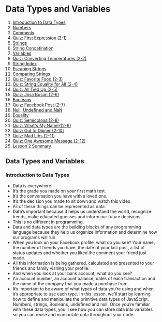 # Data Types and Variables

1. [Introduction to Data Types](#introduction-to-data-types)
2. [Numbers](#numbers)
3. [Comments](#comments)
4. [Quiz: First Expression (2-1)](#quiz-first-expression-2-1)
5. [Strings](#strings)
6. [String Concatination](#string-concatination)
7. [Variables](#variables)
8. [Quiz: Converting Temperatures (2-2)](#quiz-converting-temperatures-2-2)
9. [String Index](#string-index)
10. [Escaping Strings](#escaping-strings)
11. [Comparing Strings](#comparing-strings)
12. [Quiz: Favorite Food (2-3)](#quiz-favorite-food-2-3)
13. [Quiz: String Equality for All (2-4)](#quiz-string-equality-for-all-2-4)
14. [Quiz: All Tied Up (2-5)](#quiz-all-tied-up-2-5)
15. [Quiz: Josa Buson (2-6)](#quiz-josa-buson-2-6)
16. [Booleans](#booleans)
17. [Quiz: Facebook Post (2-7)](#quiz-facebook-post)
18. [Null, Undefined and NaN](#null-undefined-and-nan)
19. [Equality](#equality)
20. [Quiz: Semicolons!(2-8)](#quiz-semicolons-2-8)
21. [Quiz: What's My Name?(2-9)](#quiz-whats-my-name-2-9)
22. [Quiz: Out to Dinner (2-10)](#quiz-out-to-dinner-2-10)
23. [Quiz: Mad Libs (2-11)](#quiz-mad-libs-2-11)
24. [Quiz: One Awesome Message (2-12)](#quiz-one-awesome-message-2-12)
25. [Lesson 2 Summary](#lesson-2-summary)

## Data Types and Variables
### Introduction to Data Types
- Data is everywhere. 
- It’s the grade you made on your first math test. 
- It’s the conversation you have with a loved one. 
- It’s the decision you made to sit down and watch this video. 
- All of these things can be represented as data.
- Data’s important because it helps us understand the world, recognize trends, make educated guesses and inform our future decisions.
- This is no different in programming. 
- Data and data types are the building blocks of any programming language because they help us organize information and determine how our programs will run. 
- When you look on your Facebook profile, what do you see? Your name, the number of friends you have, the date of your last post, a list of status updates and whether you liked the comment your friend just made. 
- All this information is being gathered, calculated and presented to your friends and family visiting your profile. 
- And when you look at your bank account, what do you see?
- An account number, an account balance, dates of each transaction and the name of the company that you made a purchase from.
- It’s important to be aware of what types of data you’re using and when it’s appropriate to use each type. In this lesson, we’ll start by learning how to define and manipulate the primitive data types of JavaScript. Numbers, strings, Booleans, undefined and null. Once you’re familiar with these data types, you’ll see how you can store data into variables so you can reuse and manipulate data throughout your code.

